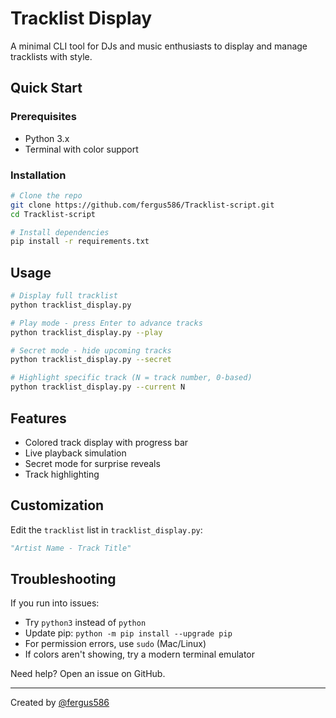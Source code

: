 # Tracklist Display 

A minimal CLI tool for DJs and music enthusiasts to display and manage tracklists with style.

## Quick Start

### Prerequisites
- Python 3.x
- Terminal with color support

### Installation

```bash
# Clone the repo
git clone https://github.com/fergus586/Tracklist-script.git
cd Tracklist-script

# Install dependencies
pip install -r requirements.txt
```

## Usage

```bash
# Display full tracklist
python tracklist_display.py

# Play mode - press Enter to advance tracks
python tracklist_display.py --play

# Secret mode - hide upcoming tracks
python tracklist_display.py --secret

# Highlight specific track (N = track number, 0-based)
python tracklist_display.py --current N
```

## Features
- Colored track display with progress bar
- Live playback simulation
- Secret mode for surprise reveals
- Track highlighting

## Customization
Edit the `tracklist` list in `tracklist_display.py`:
```python
"Artist Name - Track Title"
```

## Troubleshooting

If you run into issues:
- Try `python3` instead of `python`
- Update pip: `python -m pip install --upgrade pip`
- For permission errors, use `sudo` (Mac/Linux)
- If colors aren't showing, try a modern terminal emulator

Need help? Open an issue on GitHub.

---
Created by [@fergus586](https://github.com/fergus586)